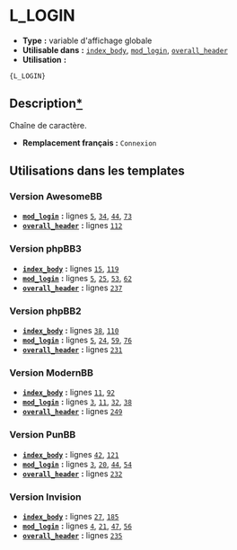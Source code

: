 # L_LOGIN
* __Type__ __:__ variable d'affichage globale
* __Utilisable dans__ __:__ [`index_body`](../tpl/index_body.md#readme), [`mod_login`](../tpl/mod_login.md#readme), [`overall_header`](../tpl/overall_header.md#readme)
* __Utilisation__ __:__

```smarty
{L_LOGIN}
```

## Description[*](https://fa-tvars.appspot.com/var/L_LOGIN)
Chaîne de caractère.

* __Remplacement français :__ `Connexion`


## Utilisations dans les templates

### Version AwesomeBB
* __[`mod_login`](../tpl/mod_login.md#readme)__ __:__ lignes [`5`](../src/awesomebb/mod_login.tpl#L5), [`34`](../src/awesomebb/mod_login.tpl#L34), [`44`](../src/awesomebb/mod_login.tpl#L44), [`73`](../src/awesomebb/mod_login.tpl#L73)
* __[`overall_header`](../tpl/overall_header.md#readme)__ __:__ lignes [`112`](../src/awesomebb/overall_header.tpl#L112)

### Version phpBB3
* __[`index_body`](../tpl/index_body.md#readme)__ __:__ lignes [`15`](../src/prosilver/index_body.tpl#L15), [`119`](../src/prosilver/index_body.tpl#L119)
* __[`mod_login`](../tpl/mod_login.md#readme)__ __:__ lignes [`5`](../src/prosilver/mod_login.tpl#L5), [`25`](../src/prosilver/mod_login.tpl#L25), [`53`](../src/prosilver/mod_login.tpl#L53), [`62`](../src/prosilver/mod_login.tpl#L62)
* __[`overall_header`](../tpl/overall_header.md#readme)__ __:__ lignes [`237`](../src/prosilver/overall_header.tpl#L237)

### Version phpBB2
* __[`index_body`](../tpl/index_body.md#readme)__ __:__ lignes [`38`](../src/subsilver/index_body.tpl#L38), [`110`](../src/subsilver/index_body.tpl#L110)
* __[`mod_login`](../tpl/mod_login.md#readme)__ __:__ lignes [`5`](../src/subsilver/mod_login.tpl#L5), [`24`](../src/subsilver/mod_login.tpl#L24), [`59`](../src/subsilver/mod_login.tpl#L59), [`76`](../src/subsilver/mod_login.tpl#L76)
* __[`overall_header`](../tpl/overall_header.md#readme)__ __:__ lignes [`231`](../src/subsilver/overall_header.tpl#L231)

### Version ModernBB
* __[`index_body`](../tpl/index_body.md#readme)__ __:__ lignes [`11`](../src/modernbb/index_body.tpl#L11), [`92`](../src/modernbb/index_body.tpl#L92)
* __[`mod_login`](../tpl/mod_login.md#readme)__ __:__ lignes [`3`](../src/modernbb/mod_login.tpl#L3), [`11`](../src/modernbb/mod_login.tpl#L11), [`32`](../src/modernbb/mod_login.tpl#L32), [`38`](../src/modernbb/mod_login.tpl#L38)
* __[`overall_header`](../tpl/overall_header.md#readme)__ __:__ lignes [`249`](../src/modernbb/overall_header.tpl#L249)

### Version PunBB
* __[`index_body`](../tpl/index_body.md#readme)__ __:__ lignes [`42`](../src/punbb/index_body.tpl#L42), [`121`](../src/punbb/index_body.tpl#L121)
* __[`mod_login`](../tpl/mod_login.md#readme)__ __:__ lignes [`3`](../src/punbb/mod_login.tpl#L3), [`20`](../src/punbb/mod_login.tpl#L20), [`44`](../src/punbb/mod_login.tpl#L44), [`54`](../src/punbb/mod_login.tpl#L54)
* __[`overall_header`](../tpl/overall_header.md#readme)__ __:__ lignes [`232`](../src/punbb/overall_header.tpl#L232)

### Version Invision
* __[`index_body`](../tpl/index_body.md#readme)__ __:__ lignes [`27`](../src/invision/index_body.tpl#L27), [`185`](../src/invision/index_body.tpl#L185)
* __[`mod_login`](../tpl/mod_login.md#readme)__ __:__ lignes [`4`](../src/invision/mod_login.tpl#L4), [`21`](../src/invision/mod_login.tpl#L21), [`47`](../src/invision/mod_login.tpl#L47), [`56`](../src/invision/mod_login.tpl#L56)
* __[`overall_header`](../tpl/overall_header.md#readme)__ __:__ lignes [`235`](../src/invision/overall_header.tpl#L235)

